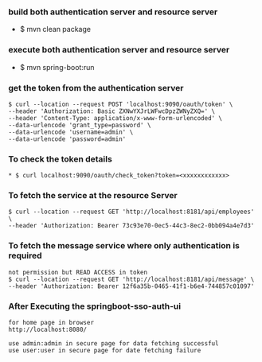 
### build both authentication server and resource server 
* $ mvn clean package


### execute both authentication server and resource server 
* $ mvn spring-boot:run


### get the token from the authentication server
````
$ curl --location --request POST 'localhost:9090/oauth/token' \
--header 'Authorization: Basic ZXNwYXJrLWFwcDpzZWNyZXQ=' \
--header 'Content-Type: application/x-www-form-urlencoded' \
--data-urlencode 'grant_type=password' \
--data-urlencode 'username=admin' \
--data-urlencode 'password=admin'
````

### To check the token details
````
* $ curl localhost:9090/oauth/check_token?token=<xxxxxxxxxxxx>
````

### To fetch the service at the resource Server
```` 
$ curl --location --request GET 'http://localhost:8181/api/employees' \
--header 'Authorization: Bearer 73c93e70-0ec5-44c3-8ec2-0bb094a4e7d3'
````

### To fetch the message service where only authentication is required
```` 
not permission but READ ACCESS in token 
$ curl --location --request GET 'http://localhost:8181/api/message' \
--header 'Authorization: Bearer 12f6a35b-0465-41f1-b6e4-744857c01097' 
````

### After Executing the springboot-sso-auth-ui
```` 
for home page in browser 
http://localhost:8080/

use admin:admin in secure page for data fetching successful
use user:user in secure page for date fetching failure 
````

